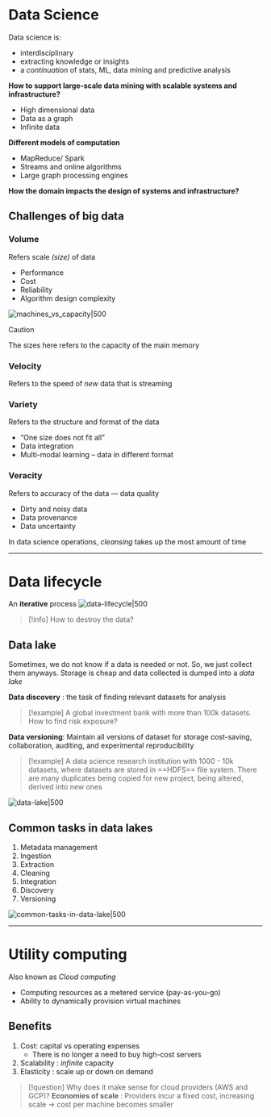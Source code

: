 # Data Science
Data science is:
- interdisciplinary
- extracting knowledge or insights
- a *continuation* of stats, ML, data mining and predictive analysis

**How to support large-scale data mining with scalable systems and infrastructure?**
- High dimensional data
- Data as a graph
- Infinite data

**Different models of computation**
- MapReduce/ Spark
- Streams and online algorithms
- Large graph processing engines

**How the domain impacts the design of systems and infrastructure?**

## Challenges of big data

### Volume
Refers scale *(size)* of data
- Performance
- Cost
- Reliability
- Algorithm design complexity

![machines_vs_capacity|500](Screenshot%202024-01-21%20at%208.06.27%20PM.png)
>[!caution]
>The sizes here refers to the capacity of the main memory

### Velocity
Refers to the speed of *new* data that is streaming

### Variety
Refers to the structure and format of the data
- “One size does not fit all”
- Data integration
- Multi-modal learning – data in different format

### Veracity
Refers to accuracy of the data — data quality
- Dirty and noisy data
- Data provenance
- Data uncertainty

In data science operations, *cleansing* takes up the most amount of time

---

# Data lifecycle
An **iterative** process
![data-lifecycle|500](Screenshot%202024-01-21%20at%208.43.41%20PM.png)

>[!info] How to destroy the data?

## Data lake
Sometimes, we do not know if a data is needed or not. So, we just collect them anyways. Storage is cheap and data collected is dumped into a *data lake*

**Data discovery** : the task of finding relevant datasets for analysis
>[!example]
>A global investment bank with more than 100k datasets. How to find risk exposure?

**Data versioning**: Maintain all versions of dataset for storage cost-saving, collaboration, auditing, and experimental reproducibility
>[!example]
>A data science research institution with 1000 - 10k datasets, where datasets are stored in ==HDFS== file system. There are many duplicates being copied for new project, being altered, derived into new ones

![data-lake|500](Screenshot%202024-01-28%20at%201.59.49%20PM.png)

## Common tasks in data lakes
1. Metadata management
2. Ingestion
3. Extraction
4. Cleaning
5. Integration
6. Discovery
7. Versioning

![common-tasks-in-data-lake|500](Screenshot%202024-01-21%20at%208.54.43%20PM.png)

---

# Utility computing
Also known as *Cloud computing*
- Computing resources as a metered service (pay-as-you-go)
- Ability to dynamically provision virtual machines

## Benefits
1. Cost: capital vs operating expenses
	- There is no longer a need to buy high-cost servers
2. Scalability : *infinite* capacity
3. Elasticity : scale up or down on demand

>[!question] Why does it make sense for cloud providers (AWS and GCP)?
>**Economies of scale** : Providers incur a fixed cost, increasing scale → cost per machine becomes smaller